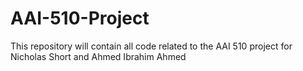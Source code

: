 # AAI-510-Project
This repository will contain all code related to the AAI 510 project for Nicholas Short and Ahmed Ibrahim Ahmed
